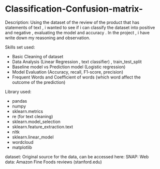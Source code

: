 # Classification-Confusion-matrix-
Description: Using the dataset of the review of the product that has statements of text , i wanted to see if i can classify the dataset into positive and negative , evaluating the model and accuracy . In the project , i have write down my reasoning and observation.  

Skills set used:
- Basic Cleaning of dataset
- Data Analysis (Linear Regression , text classifier) , train_test_split
- Baseline model vs Prediction model (Logistic regression)
- Model Evaluation (Accuracy, recall, F1-score, precision)
- Frequent Words and Coefficient of words (which word affect the outcome of the prediction) 

Library used: 
- pandas
- numpy
- sklearn.metrics
- re (for text cleaning)
- sklearn.model_selection
- sklearn.feature_extraction.text
- nltk
- sklearn.linear_model
- wordcloud
- matplotlib

dataset: 
Original source for the data, can be accessed here: SNAP: Web data: Amazon Fine Foods reviews
(stanford.edu)

